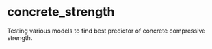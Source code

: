 # concrete_strength
Testing various models to find best predictor of concrete compressive strength.
